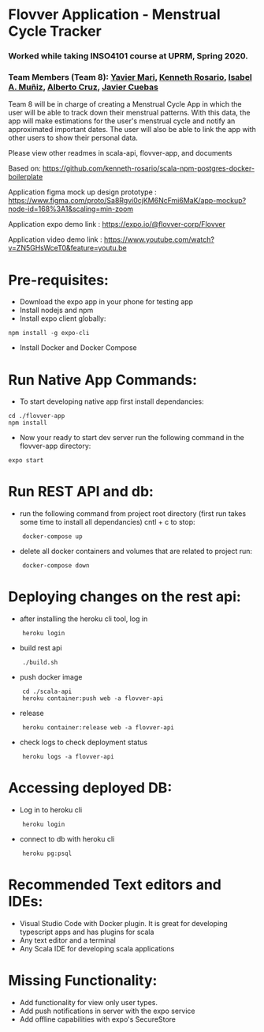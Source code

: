 # Flovver Application - Menstrual Cycle Tracker
### Worked while taking INSO4101 course at UPRM, Spring 2020.
### Team Members (Team 8): [Yavier Mari](https://github.com/YMari), [Kenneth Rosario](https://github.com/kenneth-rosario), [Isabel A. Muñiz](https://github.com/isaandrea12), [Alberto Cruz](https://github.com/albertocruz6), [Javier Cuebas](https://github.com/JaviMusulman)

Team 8 will be in charge of creating a Menstrual Cycle App in which the user will 
be able to track down their menstrual patterns. With this data, the app will
make estimations for the user's menstrual cycle and notify an approximated important 
dates. The user will also be able to link the app with other users to show
their personal data.

Please view other readmes in scala-api, flovver-app, and documents

Based on: https://github.com/kenneth-rosario/scala-npm-postgres-docker-boilerplate

Application figma mock up design prototype : https://www.figma.com/proto/Sa8Rgvi0cjKM6NcFmi6MaK/app-mockup?node-id=168%3A1&scaling=min-zoom

Application expo demo link : https://expo.io/@flovver-corp/Flovver

Application video demo link : https://www.youtube.com/watch?v=ZN5GHsWceT0&feature=youtu.be 

# Pre-requisites:
* Download the expo app in your phone for testing app  
* Install nodejs and npm
* Install expo client globally:
```
npm install -g expo-cli
```
* Install Docker and Docker Compose

# Run Native App Commands:
* To start developing native app first install dependancies:
```
cd ./flovver-app
npm install
```
* Now your ready to start dev server run the following command in the flovver-app directory:
```
expo start
```

# Run REST API and db:
* run the following command from project root directory (first run takes some time to install all dependancies) cntl + c to stop:
```
    docker-compose up
```
* delete all docker containers and volumes that are related to project run:
```
    docker-compose down
```

# Deploying changes on the rest api:
* after installing the heroku cli tool, log in
```
    heroku login
```
* build rest api
```
    ./build.sh
```
* push docker image
```
    cd ./scala-api
    heroku container:push web -a flovver-api
```
* release
```
    heroku container:release web -a flovver-api
```
* check logs to check deployment status
```
    heroku logs -a flovver-api
```

# Accessing deployed DB:
* Log in to heroku cli
```
    heroku login
```
* connect to db with heroku cli
```
    heroku pg:psql
```


# Recommended Text editors and IDEs:
* Visual Studio Code with Docker plugin. It is great for developing typescript apps and has plugins for scala
* Any text editor and a terminal
* Any Scala IDE for developing scala applications


# Missing Functionality:
* Add functionality for view only user types.
* Add push notifications in server with the expo service
* Add offline capabilities with expo's SecureStore

